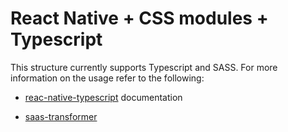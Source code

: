 # React Native + CSS modules + Typescript

This structure currently supports Typescript and SASS. For more information on the usage refer to the 
following:

- [reac-native-typescript](https://facebook.github.io/react-native/blog/2018/05/07/using-typescript-with-react-native) documentation

- [saas-transformer](https://github.com/kristerkari/react-native-typed-sass-transformer)
